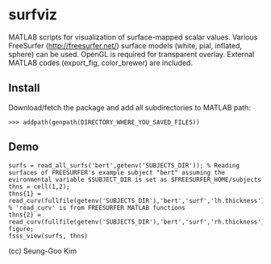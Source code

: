 # surfviz

MATLAB scripts for visualization of surface-mapped scalar values. Various FreeSurfer (http://freesurfer.net/) surface models (white, pial, inflated, sphere) can be used. OpenGL is required for transparent overlay. External MATLAB codes (export_fig, color_brewer) are included.

## Install
Download/fetch the package and add all subdirectories to MATLAB path:
```
>>> addpath(genpath(DIRECTORY_WHERE_YOU_SAVED_FILES))
```

## Demo
```
surfs = read_all_surfs('bert',getenv('SUBJECTS_DIR')); % Reading surfaces of FREESURFER's example subject "bert" assuming the evironmental variable $SUBJECT_DIR is set as $FREESURFER_HOME/subjects
thns = cell(1,2);
thns{1} = read_curv(fullfile(getenv('SUBJECTS_DIR'),'bert','surf','lh.thickness')); % 'read_curv' is from FREESURFER MATLAB functions
thns{2} = read_curv(fullfile(getenv('SUBJECTS_DIR'),'bert','surf','rh.thickness'));
figure;
fsss_view(surfs, thns)
```
(cc) Seung-Goo Kim
